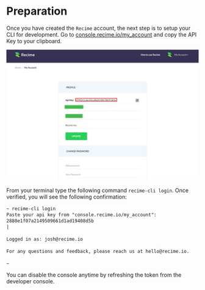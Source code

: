 # Preparation

Once you have created the `Recime` account, the next step is to setup your CLI for development. Go to [console.recime.io/my_account](https://console.recime.io/my_account) and copy the API Key to your clipboard.

![](profile.png)


From your terminal type the following command `recime-cli login`. Once verified, you will see the following confirmation:


```
~ recime-cli login
Paste your api key from "console.recime.io/my_account":
2880e1f07a2149509661d1ad19408d5b
| 

Logged in as: josh@recime.io

For any questions and feedback, please reach us at hello@recime.io.

~ 

```

You can disable the console anytime by refreshing the token from the developer console.
